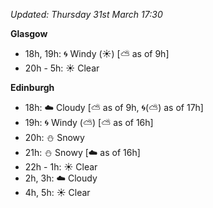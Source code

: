 *Updated: Thursday 31st March 17:30*

**Glasgow**

* 18h, 19h: :cyclone: Windy (:sunny:) [:partly_sunny: as of 9h]
* 20h - 5h: :sunny: Clear

**Edinburgh**

* 18h: :cloud: Cloudy [:partly_sunny: as of 9h, :cyclone:(:partly_sunny:) as of 17h]
* 19h: :cyclone: Windy (:partly_sunny:) [:partly_sunny: as of 16h]
* 20h: :snowman: Snowy
* 21h: :snowman: Snowy [:cloud: as of 16h]
* 22h - 1h: :sunny: Clear
* 2h, 3h: :cloud: Cloudy
* 4h, 5h: :sunny: Clear
